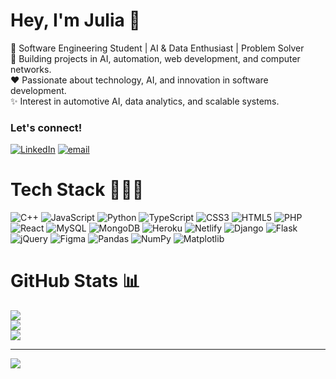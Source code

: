 # Hey, I'm Julia 👋

🧠 Software Engineering Student | AI & Data Enthusiast | Problem Solver <br>
🚀 Building projects in AI, automation, web development, and computer networks. <br>
❤ Passionate about technology, AI, and innovation in software development. <br>
✨ Interest in automotive AI, data analytics, and scalable systems. <br>

### Let's connect! 
[![LinkedIn](https://img.shields.io/badge/LinkedIn-%230077B5.svg?logo=linkedin&logoColor=white)](https://linkedin.com/in/julialavagnini) [![email](https://img.shields.io/badge/Email-D14836?logo=gmail&logoColor=white)](mailto:julia.lavagninimaia@gmail.com) 

# Tech Stack 👩🏽‍💻
![C++](https://img.shields.io/badge/c++-%2300599C.svg?style=for-the-badge&logo=c%2B%2B&logoColor=white) ![JavaScript](https://img.shields.io/badge/javascript-%23323330.svg?style=for-the-badge&logo=javascript&logoColor=%23F7DF1E) ![Python](https://img.shields.io/badge/python-3670A0?style=for-the-badge&logo=python&logoColor=ffdd54) ![TypeScript](https://img.shields.io/badge/typescript-%23007ACC.svg?style=for-the-badge&logo=typescript&logoColor=white) ![CSS3](https://img.shields.io/badge/css3-%231572B6.svg?style=for-the-badge&logo=css3&logoColor=white) ![HTML5](https://img.shields.io/badge/html5-%23E34F26.svg?style=for-the-badge&logo=html5&logoColor=white) ![PHP](https://img.shields.io/badge/php-%23777BB4.svg?style=for-the-badge&logo=php&logoColor=white) ![React](https://img.shields.io/badge/react-%2320232a.svg?style=for-the-badge&logo=react&logoColor=%2361DAFB) ![MySQL](https://img.shields.io/badge/mysql-4479A1.svg?style=for-the-badge&logo=mysql&logoColor=white) ![MongoDB](https://img.shields.io/badge/MongoDB-%234ea94b.svg?style=for-the-badge&logo=mongodb&logoColor=white) ![Heroku](https://img.shields.io/badge/heroku-%23430098.svg?style=for-the-badge&logo=heroku&logoColor=white) ![Netlify](https://img.shields.io/badge/netlify-%23000000.svg?style=for-the-badge&logo=netlify&logoColor=#00C7B7) ![Django](https://img.shields.io/badge/django-%23092E20.svg?style=for-the-badge&logo=django&logoColor=white) ![Flask](https://img.shields.io/badge/flask-%23000.svg?style=for-the-badge&logo=flask&logoColor=white) ![jQuery](https://img.shields.io/badge/jquery-%230769AD.svg?style=for-the-badge&logo=jquery&logoColor=white) ![Figma](https://img.shields.io/badge/figma-%23F24E1E.svg?style=for-the-badge&logo=figma&logoColor=white) ![Pandas](https://img.shields.io/badge/pandas-%23150458.svg?style=for-the-badge&logo=pandas&logoColor=white) ![NumPy](https://img.shields.io/badge/numpy-%23013243.svg?style=for-the-badge&logo=numpy&logoColor=white) ![Matplotlib](https://img.shields.io/badge/Matplotlib-%23ffffff.svg?style=for-the-badge&logo=Matplotlib&logoColor=black)
# GitHub Stats 📊
![](https://github-readme-stats.vercel.app/api/top-langs/?username=JuliaLavagnini&theme=radical&hide_border=false&include_all_commits=false&count_private=false&layout=compact) <br>
![](https://nirzak-streak-stats.vercel.app/?user=JuliaLavagnini&theme=radical&hide_border=false)<br/>
![](https://github-readme-stats.vercel.app/api?username=JuliaLavagnini&theme=radical&hide_border=false&include_all_commits=false&count_private=false)

---
[![](https://visitcount.itsvg.in/api?id=JuliaLavagnini&icon=0&color=0)](https://visitcount.itsvg.in)

<!-- Proudly created with GPRM ( https://gprm.itsvg.in ) -->
